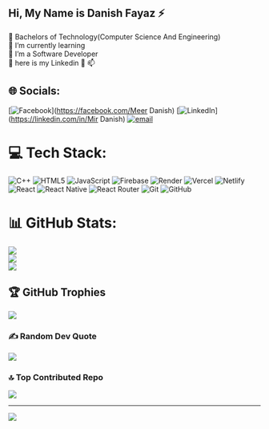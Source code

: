 ## Hi, My Name is Danish Fayaz ⚡

 🔭 Bachelors of Technology(Computer Science And Engineering)<br/>
 🌱 I’m currently learning<br/>
 👯 I’m a Software Developer<br/>
 🤔 here is my Linkedin
 💬 
 📫 


 
## 🌐 Socials:
[![Facebook](https://img.shields.io/badge/Facebook-%231877F2.svg?logo=Facebook&logoColor=white)](https://facebook.com/Meer Danish) [![LinkedIn](https://img.shields.io/badge/LinkedIn-%230077B5.svg?logo=linkedin&logoColor=white)](https://linkedin.com/in/Mir Danish) [![email](https://img.shields.io/badge/Email-D14836?logo=gmail&logoColor=white)](mailto:mirdanish8767@gmail.com) 

# 💻 Tech Stack:
![C++](https://img.shields.io/badge/c++-%2300599C.svg?style=for-the-badge&logo=c%2B%2B&logoColor=white) ![HTML5](https://img.shields.io/badge/html5-%23E34F26.svg?style=for-the-badge&logo=html5&logoColor=white) ![JavaScript](https://img.shields.io/badge/javascript-%23323330.svg?style=for-the-badge&logo=javascript&logoColor=%23F7DF1E) ![Firebase](https://img.shields.io/badge/firebase-%23039BE5.svg?style=for-the-badge&logo=firebase) ![Render](https://img.shields.io/badge/Render-%46E3B7.svg?style=for-the-badge&logo=render&logoColor=white) ![Vercel](https://img.shields.io/badge/vercel-%23000000.svg?style=for-the-badge&logo=vercel&logoColor=white) ![Netlify](https://img.shields.io/badge/netlify-%23000000.svg?style=for-the-badge&logo=netlify&logoColor=#00C7B7) ![React](https://img.shields.io/badge/react-%2320232a.svg?style=for-the-badge&logo=react&logoColor=%2361DAFB) ![React Native](https://img.shields.io/badge/react_native-%2320232a.svg?style=for-the-badge&logo=react&logoColor=%2361DAFB) ![React Router](https://img.shields.io/badge/React_Router-CA4245?style=for-the-badge&logo=react-router&logoColor=white) ![Git](https://img.shields.io/badge/git-%23F05033.svg?style=for-the-badge&logo=git&logoColor=white) ![GitHub](https://img.shields.io/badge/github-%23121011.svg?style=for-the-badge&logo=github&logoColor=white)
# 📊 GitHub Stats:
![](https://github-readme-stats.vercel.app/api?username=Mir-Danish&theme=merko&hide_border=false&include_all_commits=false&count_private=false)<br/>
![](https://nirzak-streak-stats.vercel.app/?user=Mir-Danish&theme=merko&hide_border=false)<br/>
![](https://github-readme-stats.vercel.app/api/top-langs/?username=Mir-Danish&theme=merko&hide_border=false&include_all_commits=false&count_private=false&layout=compact)

## 🏆 GitHub Trophies
![](https://github-profile-trophy.vercel.app/?username=Mir-Danish&theme=radical&no-frame=false&no-bg=true&margin-w=4)

### ✍️ Random Dev Quote
![](https://quotes-github-readme.vercel.app/api?type=horizontal&theme=radical)

### 🔝 Top Contributed Repo
![](https://github-contributor-stats.vercel.app/api?username=Mir-Danish&limit=5&theme=merko&combine_all_yearly_contributions=true)

---
[![](https://visitcount.itsvg.in/api?id=Mir-Danish&icon=0&color=0)](https://visitcount.itsvg.in)

<!-- Proudly created with GPRM ( https://gprm.itsvg.in ) -->

